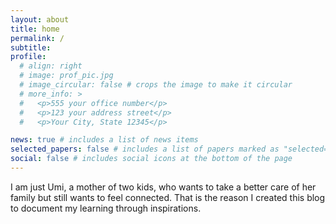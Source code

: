 ```yaml
---
layout: about
title: home 
permalink: /
subtitle: 
profile:
  # align: right
  # image: prof_pic.jpg
  # image_circular: false # crops the image to make it circular
  # more_info: >
  #   <p>555 your office number</p>
  #   <p>123 your address street</p>
  #   <p>Your City, State 12345</p>

news: true # includes a list of news items
selected_papers: false # includes a list of papers marked as "selected={true}"
social: false # includes social icons at the bottom of the page
---
```

I am just Umi, a mother of two kids, who wants to take a better care of her family but still wants to feel connected. That is the reason I created this blog to document my learning through inspirations. 

